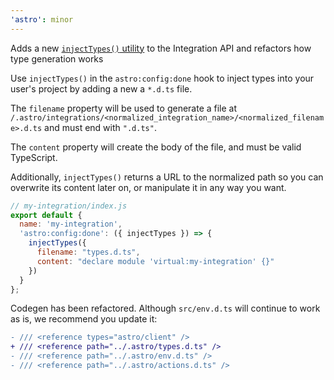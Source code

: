 ```yaml
---
'astro': minor
---
```


Adds a new [`injectTypes()` utility](https://docs.astro.build/en/reference/integrations-reference/#injecttypes-options) to the Integration API and refactors how type generation works

Use `injectTypes()` in the `astro:config:done` hook to inject types into your user's project by adding a new a `*.d.ts` file.

The `filename` property will be used to generate a file at `/.astro/integrations/<normalized_integration_name>/<normalized_filename>.d.ts` and must end with `".d.ts"`.

The `content` property will create the body of the file, and must be valid TypeScript.

Additionally, `injectTypes()` returns a URL to the normalized path so you can overwrite its content later on, or manipulate it in any way you want.

```js
// my-integration/index.js
export default {
  name: 'my-integration',
  'astro:config:done': ({ injectTypes }) => {
    injectTypes({
      filename: "types.d.ts",
      content: "declare module 'virtual:my-integration' {}"
    })
  }
};
```

Codegen has been refactored. Although `src/env.d.ts` will continue to work as is, we recommend you update it:

```diff
- /// <reference types="astro/client" />
+ /// <reference path="../.astro/types.d.ts" />
- /// <reference path="../.astro/env.d.ts" />
- /// <reference path="../.astro/actions.d.ts" />
```